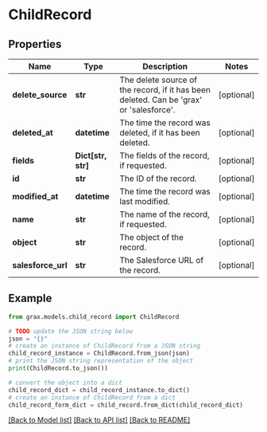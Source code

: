 # ChildRecord


## Properties

Name | Type | Description | Notes
------------ | ------------- | ------------- | -------------
**delete_source** | **str** | The delete source of the record, if it has been deleted. Can be &#39;grax&#39; or &#39;salesforce&#39;. | [optional] 
**deleted_at** | **datetime** | The time the record was deleted, if it has been deleted. | [optional] 
**fields** | **Dict[str, str]** | The fields of the record, if requested. | [optional] 
**id** | **str** | The ID of the record. | [optional] 
**modified_at** | **datetime** | The time the record was last modified. | [optional] 
**name** | **str** | The name of the record, if requested. | [optional] 
**object** | **str** | The object of the record. | [optional] 
**salesforce_url** | **str** | The Salesforce URL of the record. | [optional] 

## Example

```python
from grax.models.child_record import ChildRecord

# TODO update the JSON string below
json = "{}"
# create an instance of ChildRecord from a JSON string
child_record_instance = ChildRecord.from_json(json)
# print the JSON string representation of the object
print(ChildRecord.to_json())

# convert the object into a dict
child_record_dict = child_record_instance.to_dict()
# create an instance of ChildRecord from a dict
child_record_form_dict = child_record.from_dict(child_record_dict)
```
[[Back to Model list]](../README.md#documentation-for-models) [[Back to API list]](../README.md#documentation-for-api-endpoints) [[Back to README]](../README.md)


